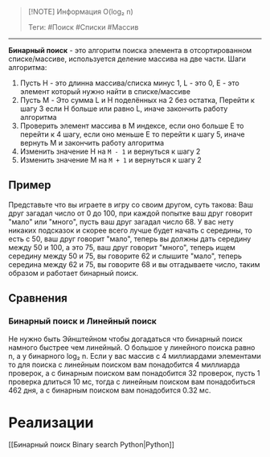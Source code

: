 > [!NOTE] Информация
> O(log₂ n)
> 
> Теги: #Поиск #Списки #Массив
---
**Бинарный поиск** - это алгоритм поиска элемента в отсортированном списке/массиве, используется деление массива на две части.
Шаги алгоритма:
1. Пусть H - это длинна массива/списка минус 1, L - это 0, E - это элемент который нужно найти в списке/массиве
2. Пусть M - Это сумма L и H поделённых на 2 без остатка, Перейти к шагу 3 если H больше или равно L, иначе закончить работу алгоритма
3. Проверить элемент массива в M индексе, если оно больше E то перейти к 4 шагу, если оно меньше E то перейти к шагу 5, иначе вернуть M и закончить работу алгоритма
4. Изменить значение H на `M - 1` и вернуться к шагу 2
5. Изменить значение M на `M + 1` и вернуться к шагу 2

## Пример
Представьте что вы играете в игру со своим другом, суть такова: Ваш друг загадал число от 0 до 100, при каждой попытке ваш друг говорит "мало" или "много", пусть ваш друг загадал число 68. У вас нету никаких подсказок и скорее всего лучше будет начать с середины, то есть с 50, ваш друг говорит "мало", теперь вы должны дать середину между 50 и 100, а это 75, ваш друг говорит "много", теперь ищем середину между 50 и 75, вы говорите 62 и слышите "мало", теперь середина между 62 и 75, вы говорите 68 и вы отгадываете число, таким образом и работает бинарный поиск.
## Сравнения
### Бинарный поиск и Линейный поиск
Не нужно быть Эйнштейном чтобы догадаться что бинарный поиск намного быстрее чем линейный. О большое у линейного поиска равно n, а у бинарного log₂ n. Если у вас массив с 4 миллиардами элементами то для поиска с линейным поиском вам понадобится 4 миллиарда проверок, а с бинарным поиском вам понадобится 32 проверок, пусть 1 проверка длиться 10 мс, тогда с линейным поиском вам понадобиться 462 дня, а с бинарным поиском вам понадобится 0.32 мс.
# Реализации
[[Бинарный поиск Binary search Python|Python]]
